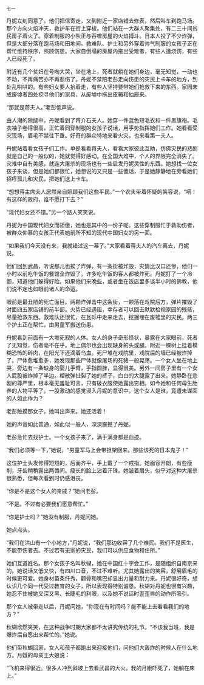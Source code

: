     七一 

   丹妮立刻同意了。他们把信寄走，又到附近一家店铺去修表，然后叫车到跑马场。那个方向火焰冲天，救护车在街上穿梭。他们站在一大群人聚集处，有二三十间贫民房子着火了。穿着制服的小队正与吞噬房屋的火焰搏斗。日本人投了不少炸弹，但是大部分落在跑马场和田地间。救难队、护士和另外穿着帅气制服的女孩子正在帮忙维持秩序，照顾伤患。大家自倒塌的房屋内拖出受难者，有些人遭烧伤，有些人已经死了。

   附近有几个贫妇在号啕大哭，坐在地上，死者就躺在她们身边，毫无知觉，一动也不动，不再痛苦亦不再悲伤了。丹妮不禁陪老彭走向伤患的灾民上卡车的地方，到处乱哄哄的。有些妇女要人抬着走，有些人坚持要带她们抢救下来的东西。家园未成废墟者四处挖寻他们的家具，从废墟中拖出皮箱和抽屉来。

   “那就是蒋夫人。”老彭低声说。

   由人潮的隙缝中，丹妮看到了蒋介石夫人。她穿一件蓝色短毛衣和一件黑旗袍。毛衣袖子卷得很高，正忙着同穿制服的女孩子说话，用手势指挥她们工作。她看看受灾现场，眉毛不禁往下垂。好奇的群众特地来看火灾，也来看第一夫人。

   丹妮站着看女孩子们工作。单是看看蒋夫人，看看大家彼此互助，仿佛灾民的悲剧就是自己的一般似的，她就觉得好感动。在全国大难中，个人的界限完全消失了。灾难中自有美感，就连大屠杀的现场也有一些启发丹妮灵性的东西。她想找一位女孩子来谈，但是她们都很忙，她想说的又只是一些傻话，于是她静静地在旁看她们招呼孤儿和灾民，把她们送上卡车。

   “想想蒋主席夫人居然亲自照顾我们这些平民，”一个农夫带着怀疑的笑容说，“嗬！有这样的政府，谁不愿打下去？”

   “现代妇女还不错。”另一个路人笑笑说。

   丹妮为中国现代妇女而骄傲，她也是其中的一份子呢。这些穿制服忙于救助伤者，被群众仰慕的女孩正代表她前所不知的现代中国妇女的另一面。

   “如果我们今天没有来，我就错过这一幕了。”大家看着蒋夫人的汽车离去，丹妮说。

   他们回到武昌，听说那儿也挨了炸弹，有一条街被炸毁，灾情比汉口还惨，他们一小时以前吃午饭的餐馆全炸毁了，许多吃午饭的客人都被炸死。丹妮打了一个冷颤，知道他们躲得好险。如果他们来晚些，或者坐在饭店里多谈半小时的佛教，他们说不定也如眼前诸人的命运。

   眼前是最丑陋的死亡面目。两颗炸弹击中这条街，一颗落在戏院后方，弹片摧毁了对面四五家店铺的前半部。火势已经遇阻，幸存者可以回去默默检视家园的残骸，尽量抢救东西。救难队还很忙，在瓦砾中走来走去，挖掘埋在废墟里的灾民。两三个护土正在帮忙，由男童军搬送伤患。

   丹妮看到前面有一大堆死寂的人体。女人的身子奇形怪状，暴露在大家眼前，死者了无知觉，伤者毫不在乎。地上偶尔也会出现缺身的头或腿。附近一棵树上挂着模糊恐怖的碎肉，在阳光下还滴着乌血。死尸堆在戏院里，戏院后的墙已经被炸掉了。尸体愈堆愈多，她发现那些尸体就像屠场的死猪一般晃荡。一个女人坐在地上哭，旁边有一条缺身的婴儿手臂，手指圆胖，显得很美。另外一间房子里有一个女人屁股被炸掉了半边。榴散弹扯裂了她的裤子，白白的大腿露了出来。她静卧在悲剧的尊严里，根本毫无羞耻可言，只有破衣服使她露出穷相。如今她和任何母生胎养的人物平等了。一股激动的感觉浸入丹妮的意识中。这个女人是谁，竟遭未谋面的人如此作为？

   老彭触摸那女子，她叫出声来。她还活着！

   她的声音如此普通，如此似一般人，深深震撼了丹妮。

   老彭急忙去找护士。一个女孩子来了，满手满身都是血迹。

   “我们必须等一下，”她说，“男童军马上会带担架回来。那些该死的日本鬼子！”

   这位护士头发修得短短的，后面齐平，手上戴了一个戒指。她面容开朗，有些瘦削，牙齿稍稍露出两唇间。瘦长的脸上沾着汗珠。她皱着眉头，似乎对这种大屠杀很熟悉，但每次看到时仍感沮丧。

   “你是不是这个女人的亲戚？”她问老彭。

   “不是。不过有必要我们愿意帮忙。”

   “你是护士吗？”她没有制服，丹妮问她。

   她点点头。

   “我们在洪山有一个小地方，”丹妮说，“我们那边收容了几个难民。我们不是医生，不能带伤者去。不过若有无家的灾民，我们可以供应食物和住所。”

   她们互道姓名。那个女孩子名叫秋蝴，她在中国红十字会工作，是随组织自南京来的。她说话又低又快，有四川口音，不过不难听。尤其她露出的笑容，舒展眉毛的时候更可爱。她身材苗条纤秀，颧骨和嘴巴却显出力量和耐力来。丹妮很好奇，想认识几个同一代受过教育的女子，所以表现得特别诚恳。秋蝴对丹妮也很有兴趣，她忍不住被她又深又黑、长睫毛的利眼，以及她不说话时歪歪唇的动作所吸引。

   那个女人被带走以后，丹妮问她，“你现在有时间吗？能不能上去看看我们的地方？”

   秋蝴欣然笑笑，在这种战争时期大家都不太讲究传统的礼节。“不该我当班，我是爆炸后自愿出来帮忙的。”她说。

   他们带秋蝴回家，女人和孩子都跑出来迎接他们，问他们大轰炸的时候人在什么地方。月娥的母亲王大娘说：

   “飞机来得很近。很多人冲到斜坡上去看武昌的大火。我的月娥吓死了，她躺在床上。”

